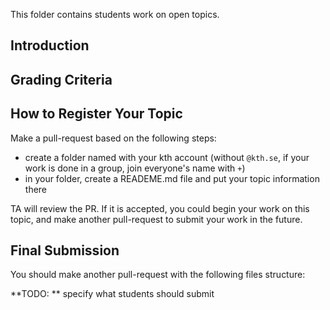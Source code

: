 This folder contains students work on open topics.

## Introduction

## Grading Criteria

## How to Register Your Topic
Make a pull-request based on the following steps:

- create a folder named with your kth account (without `@kth.se`, if your work is done in a group, join everyone's name with `+`)
- in your folder, create a READEME.md file and put your topic information there

TA will review the PR. If it is accepted, you could begin your work on this topic, and make another pull-request to submit your work in the future.

## Final Submission

You should make another pull-request with the following files structure:

**TODO: ** specify what students should submit